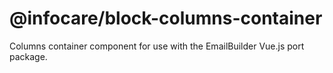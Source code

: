 # @infocare/block-columns-container

Columns container component for use with the EmailBuilder Vue.js port package.
